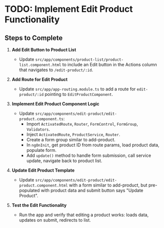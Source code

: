 # TODO: Implement Edit Product Functionality

## Steps to Complete

1. **Add Edit Button to Product List**
   - Update `src/app/components/product-list/product-list.component.html` to include an Edit button in the Actions column that navigates to `/edit-product/:id`.

2. **Add Route for Edit Product**
   - Update `src/app/app-routing.module.ts` to add a route for `edit-product/:id` pointing to `EditProductComponent`.

3. **Implement Edit Product Component Logic**
   - Update `src/app/components/edit-product/edit-product.component.ts`:
     - Import `ActivatedRoute`, `Router`, `FormControl`, `FormGroup`, `Validators`.
     - Inject `ActivatedRoute`, `ProductService`, `Router`.
     - Create a form group similar to add-product.
     - In `ngOnInit`, get product ID from route params, load product data, populate form.
     - Add `update()` method to handle form submission, call service update, navigate back to product list.

4. **Update Edit Product Template**
   - Update `src/app/components/edit-product/edit-product.component.html` with a form similar to add-product, but pre-populated with product data and submit button says "Update Product".

5. **Test the Edit Functionality**
   - Run the app and verify that editing a product works: loads data, updates on submit, redirects to list.
